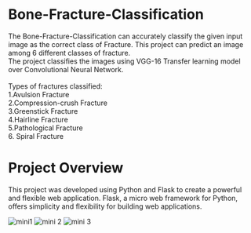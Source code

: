 # Bone-Fracture-Classification
The  Bone-Fracture-Classification can accurately classify the given input image as the correct class of Fracture. This project can predict an image among 6 different classes of fracture.
<br>The project classifies the images using VGG-16 Transfer learning model over Convolutional Neural Network.
<br><br>
Types of fractures classified:<br>
1.Avulsion Fracture<br>
2.Compression-crush Fracture<br>
3.Greenstick Fracture<br>
4.Hairline Fracture<br>
5.Pathological Fracture<br>
6. Spiral Fracture<br>

# Project Overview
This project was developed using Python and Flask to create a powerful and flexible web application. Flask, a micro web framework for Python, offers simplicity and flexibility for building web applications.

![mini1](https://github.com/user-attachments/assets/ad67f15a-3707-44d5-898c-a56fc3a0ba7d)
![mini 2](https://github.com/user-attachments/assets/e19c0b17-b328-4be0-8f6e-3665d25023ca)
![mini 3](https://github.com/user-attachments/assets/a4879e1c-c172-4a38-b10f-ac1697637d66)


